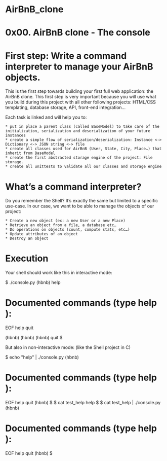 # AirBnB_clone
# 0x00. AirBnB clone - The console

# First step: Write a command interpreter to manage your AirBnB objects.
This is the first step towards building your first full web application: the AirBnB clone. This first step is very important because you will use what you build during this project with all other following projects: HTML/CSS templating, database storage, API, front-end integration…

Each task is linked and will help you to:

    * put in place a parent class (called BaseModel) to take care of the initialization, serialization and deserialization of your future instances
    * create a simple flow of serialization/deserialization: Instance <-> Dictionary <-> JSON string <-> file
    * create all classes used for AirBnB (User, State, City, Place…) that inherit from BaseModel
    * create the first abstracted storage engine of the project: File storage.
    * create all unittests to validate all our classes and storage engine

# What’s a command interpreter?
Do you remember the Shell? It’s exactly the same but limited to a specific use-case. In our case, we want to be able to manage the objects of our project:

    * Create a new object (ex: a new User or a new Place)
    * Retrieve an object from a file, a database etc…
    * Do operations on objects (count, compute stats, etc…)
    * Update attributes of an object
    * Destroy an object

# Execution
Your shell should work like this in interactive mode:

$ ./console.py
(hbnb) help

Documented commands (type help <topic>):
========================================
EOF  help  quit

(hbnb) 
(hbnb) 
(hbnb) quit
$

But also in non-interactive mode: (like the Shell project in C)

$ echo "help" | ./console.py
(hbnb)

Documented commands (type help <topic>):
========================================
EOF  help  quit
(hbnb) 
$
$ cat test_help
help
$
$ cat test_help | ./console.py
(hbnb)

Documented commands (type help <topic>):
========================================
EOF  help  quit
(hbnb) 
$

